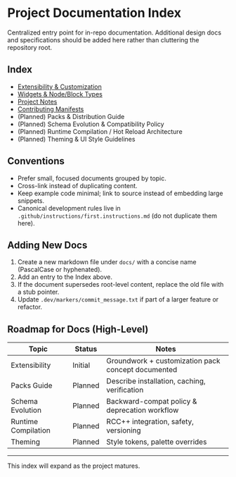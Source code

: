 # Project Documentation Index

Centralized entry point for in-repo documentation. Additional design docs and specifications should be added here rather than cluttering the repository root.

## Index

- [Extensibility & Customization](./EXTENSIBILITY.md)
- [Widgets & Node/Block Types](./Nodes.md)
- [Project Notes](./Notes.md)
- [Contributing Manifests](./ContributingManifests.md)
- (Planned) Packs & Distribution Guide
- (Planned) Schema Evolution & Compatibility Policy
- (Planned) Runtime Compilation / Hot Reload Architecture
- (Planned) Theming & UI Style Guidelines

## Conventions

- Prefer small, focused documents grouped by topic.
- Cross-link instead of duplicating content.
- Keep example code minimal; link to source instead of embedding large snippets.
- Canonical development rules live in `.github/instructions/first.instructions.md` (do not duplicate them here).

## Adding New Docs

1. Create a new markdown file under `docs/` with a concise name (PascalCase or hyphenated).
2. Add an entry to the Index above.
3. If the document supersedes root-level content, replace the old file with a stub pointer.
4. Update `.dev/markers/commit_message.txt` if part of a larger feature or refactor.

## Roadmap for Docs (High-Level)

| Topic | Status | Notes |
|-------|--------|-------|
| Extensibility | Initial | Groundwork + customization pack concept documented |
| Packs Guide | Planned | Describe installation, caching, verification |
| Schema Evolution | Planned | Backward-compat policy & deprecation workflow |
| Runtime Compilation | Planned | RCC++ integration, safety, versioning |
| Theming | Planned | Style tokens, palette overrides |

---
This index will expand as the project matures.
